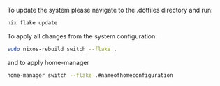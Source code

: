 To update the system please navigate to the .dotfiles directory and run:

```bash
nix flake update
```

To apply all changes from the system configuration:

```bash
sudo nixos-rebuild switch --flake .
```

and to apply home-manager

```bash
home-manager switch --flake .#nameofhomeconfiguration
```
